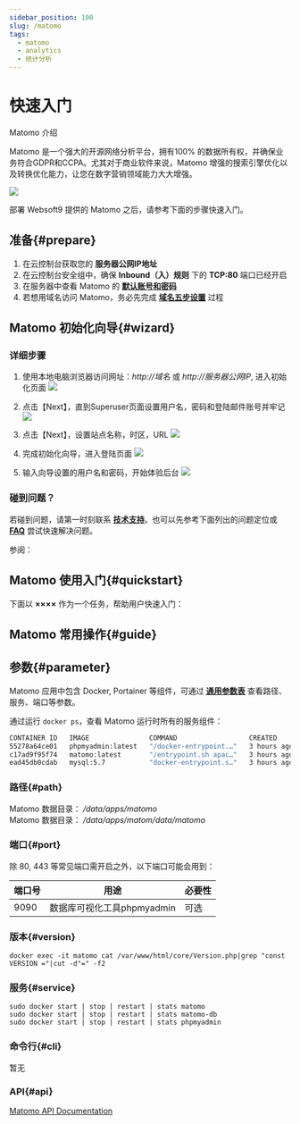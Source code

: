 ```yaml
---
sidebar_position: 100
slug: /matomo
tags:
  - matomo
  - analytics
  - 统计分析
---
```


# 快速入门

Matomo 介绍

Matomo 是一个强大的开源网络分析平台，拥有100% 的数据所有权，并确保业务符合GDPR和CCPA。尤其对于商业软件来说，Matomo 增强的搜索引擎优化以及转换优化能力，让您在数字营销领域能力大大增强。

![](https://libs.websoft9.com/Websoft9/DocsPicture/zh/matomo/matomo-show-websoft9.png)

部署 Websoft9 提供的 Matomo 之后，请参考下面的步骤快速入门。

## 准备{#prepare}

1. 在云控制台获取您的 **服务器公网IP地址** 
2. 在云控制台安全组中，确保 **Inbound（入）规则** 下的 **TCP:80** 端口已经开启
3. 在服务器中查看 Matomo 的 **[默认账号和密码](./user/credentials)**  
4. 若想用域名访问 Matomo，务必先完成 **[域名五步设置](./administrator/domain_step)** 过程

## Matomo 初始化向导{#wizard}

### 详细步骤

1. 使用本地电脑浏览器访问网址：*http://域名* 或 *http://服务器公网IP*, 进入初始化页面
  ![](https://libs.websoft9.com/Websoft9/DocsPicture/zh/matomo/matomo-init1-websoft9.png)

2. 点击【Next】，直到Superuser页面设置用户名，密码和登陆邮件账号并牢记
  ![](https://libs.websoft9.com/Websoft9/DocsPicture/zh/matomo/matomo-init2-websoft9.png)
  
3. 点击【Next】，设置站点名称，时区，URL
  ![](https://libs.websoft9.com/Websoft9/DocsPicture/zh/matomo/matomo-init3-websoft9.png)
  
4. 完成初始化向导，进入登陆页面
  ![](https://libs.websoft9.com/Websoft9/DocsPicture/zh/matomo/matomo-login-websoft9.png)
  
5. 输入向导设置的用户名和密码，开始体验后台
  ![](https://libs.websoft9.com/Websoft9/DocsPicture/zh/matomo/matomo-main-websoft9.png)
  
### 碰到问题？

若碰到问题，请第一时刻联系 **[技术支持](./helpdesk)**。也可以先参考下面列出的问题定位或  **[FAQ](./faq#setup)** 尝试快速解决问题。
  

参阅：

## Matomo 使用入门{#quickstart}

下面以 **××××** 作为一个任务，帮助用户快速入门：

## Matomo 常用操作{#guide}



## 参数{#parameter}

Matomo 应用中包含 Docker, Portainer 等组件，可通过 **[通用参数表](./administrator/parameter)** 查看路径、服务、端口等参数。 

通过运行 `docker ps`，查看 Matomo 运行时所有的服务组件：   

```bash
CONTAINER ID   IMAGE               COMMAND                  CREATED       STATUS       PORTS                                   NAMES
55278a64ce01   phpmyadmin:latest   "/docker-entrypoint.…"   3 hours ago   Up 3 hours   0.0.0.0:9090->80/tcp, :::9090->80/tcp   phpmyadmin
c17ad9f95f74   matomo:latest       "/entrypoint.sh apac…"   3 hours ago   Up 3 hours   0.0.0.0:9001->80/tcp, :::9001->80/tcp   matomo
ead45db0cdab   mysql:5.7           "docker-entrypoint.s…"   3 hours ago   Up 3 hours   3306/tcp, 33060/tcp                     matomo-db
```

### 路径{#path}

Matomo 数据目录： */data/apps/matomo*  
Matomo 数据目录： */data/apps/matom/data/matomo* 

### 端口{#port}

除 80, 443 等常见端口需开启之外，以下端口可能会用到：  

| 端口号 | 用途                                          | 必要性 |
| ------ | --------------------------------------------- | ------ |
| 9090   | 数据库可视化工具phpmyadmin | 可选   |

### 版本{#version}

```
docker exec -it matomo cat /var/www/html/core/Version.php|grep "const VERSION ="|cut -d"=" -f2
```

### 服务{#service}

```shell
sudo docker start | stop | restart | stats matomo
sudo docker start | stop | restart | stats matomo-db
sudo docker start | stop | restart | stats phpmyadmin
```

### 命令行{#cli}

暂无

### API{#api}

[Matomo API Documentation](https://matomo.org/guide/apis/)
